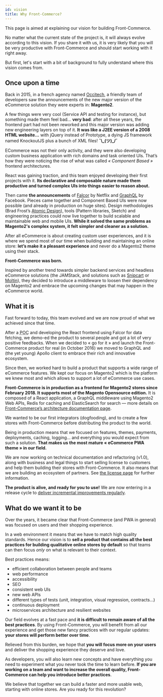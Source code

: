```yaml
---
id: vision
title: Why Front-Commerce?
---
```


This page is aimed at explaining our vision for building Front-Commerce.

No matter what the current state of the project is, it will always evolve
according to this vision. If you share it with us, it is very likely that you
will be very productive with Front-Commerce and should start working with it
right away.

But first, let's start with a bit of background to fully understand where this
vision comes from.

## Once upon a time

Back in 2015, in a french agency named [Occitech](https://www.occitech.fr), a
friendly team of developers saw the announcements of the new major version
of the eCommerce solution they were experts in: **Magento2**.

A few things were very cool (Service API and testing for instance), but something
made them feel bad… **very bad**: after all these years, the frontend part had
not been reworked and this major version was adding new engineering layers on top
of it. **It was like a J2EE version of a 2008 HTML website…** with jQuery instead
of Prototype, a dying JS framework named KnockoutJS plus a bunch of XML files!
**¯\\\_(ツ)\_/¯**

ECommerce was not their only activity, and they were also developing custom
business application with rich domains and task oriented UIs. That’s how they
were noticing the rise of what was called _« Component Based »_ frontend
architectures.

React was gaining traction, and this team enjoyed developing their first
projects with it. **Its declarative and composable nature made them
productive and turned complex UIs into things easier to reason about.**

Then came **the announcements** of
[Falcor](https://www.youtube.com/watch?v=WiO1f6h15c8) by Netflix and
[GraphQL](http://graphql.org/blog/graphql-a-query-language/) by Facebook.
Pieces came together and Component Based UIs were now possible (and already
in production on huge sites). Design methodologies (Brad Frost’s
[Atomic Design](http://bradfrost.com/blog/post/atomic-web-design/)), tools
(Pattern libraries, Sketch) and engineering practices could now live together
to build scalable and maintainable web and mobile UIs. **While it solved the
same problems as Magento2's complex system, it felt simpler and cleaner as a
solution.**

After all eCommerce is about creating custom user experiences, and it is where
we spend most of our time when building and maintaining an online store:
**let’s make it a pleasant experience** and never do a Magento2 theme using
their stack.

**Front-Commerce was born.**

Inspired by another trend towards simpler backend services and headless
eCommerce solutions (the JAMStack, and solutions such as
[Snipcart](https://snipcart.com/) or [Moltin](https://moltin.com/)),
they decided to introduce a middleware to loosen their dependency on Magento2
and embrace the upcoming changes that may happen in the eCommerce world.

## What it is

Fast forward to today, this team evolved and we are now proud of what we
achieved since that time.

After a <abbr title="Proof Of Concept">POC</abbr> and developing the React
frontend using Falcor for data fetching, we demo-ed the product to several
people and got a lot of very positive feedbacks. When we decided to « go for
it » and launch the Front-Commerce product for real (in October 2016) we
moved to GraphQL and (the yet young) Apollo client to embrace their rich and
innovative ecosystem.

Since then, we worked hard to build a product that supports a wide range of
eCommerce features. We kept our focus on Magento2 which is the platform we
knew most and which allows to support a lot of eCommerce use cases.

**Front-Commerce is in production as a frontend for Magento2 stores since
February 2018. It supports most of the Magento Opensource edition.**
It is composed of a React application, a GraphQL middleware using Magento2
Web APIs, Redis for caching and ElasticSearch for search — more details on
[Front-Commerce’s architecture documentation page](architecture-overview.md).

We wanted to be our first integrators (dogfooding), and to create a few stores with
Front-Commerce before distributing the product to the world.

Being in production means that we focused on features, themes, payments,
deployments, caching, logging… and everything you would expect from such a
solution. **That makes us the most mature « eCommerce PWA theme » in our field.**

We are now working on technical documentation and refactoring (v1.0), along with
business and legal things to start selling license to customers and help
them building their stores with Front-Commerce. It also means that we are
building an ecosystem of partners. See [the license page](/license.html)
for further information.

**The product is alive, and ready for you to use!** We are now entering in a
release cycle to [deliver incremental improvements regularly](roadmap.md).

## What do we want it to be

Over the years, it became clear that Front-Commerce (and PWA in general) was
focused on users and their shopping experience.

In a web environment it means that we have to match high quality standards.
Hence our vision is to **sell a product that contains all the best practices
for building qualitative online stores by default** so that teams can then
focus _only_ on what is relevant to their context.

Best practices means:

* efficient collaboration between people and teams
* web performance
* accessibility
* SEO
* consistent web UIs
* new web APIs
* different types of tests (unit, integration, visual regression, contracts…)
* continuous deployment
* microservices architecture and resilient websites

Our field evolves at a fast pace and **it is difficult to remain aware of all
the best practices**. By using Front-Commerce, you will benefit from all our
experience and get those new fancy practices with our regular updates:
**your stores will perform better over time**.

Relieved from this burden, we hope that **you will focus more on your
users** and deliver the shopping experience they deserve and love.

As developers, you will also learn new concepts and have everything you
need to experiment what you never took the time to learn before.
**If you are working on a team and want to increase the overall quality,
Front-Commerce can help you introduce better practices**.

We believe that together we can build a faster and more usable web,
starting with online stores. Are you ready for this revolution?

